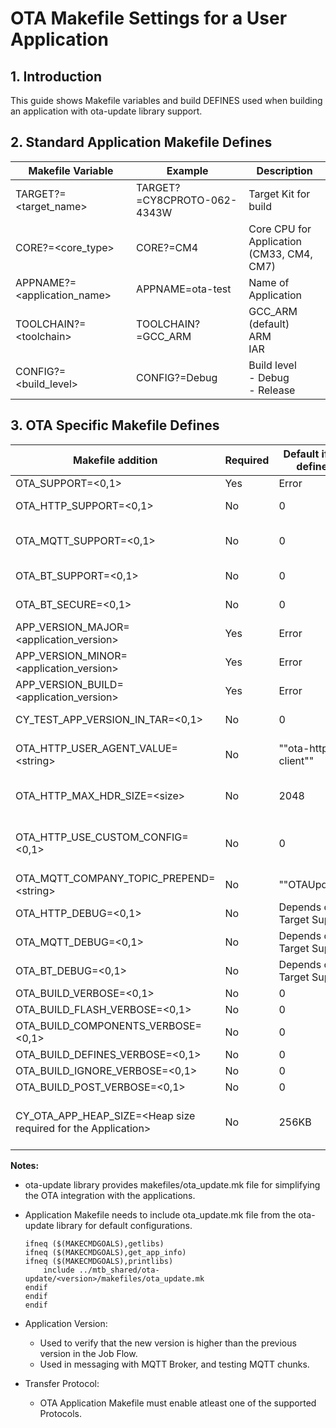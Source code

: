 # OTA Makefile Settings for a User Application

## 1. Introduction

This guide shows Makefile variables and build DEFINES used when building an application with ota-update library support.


## 2. Standard Application Makefile Defines


| Makefile Variable | Example | Description |
| ----------------- | ------- | ----------- |
| TARGET?=\<target_name\> | TARGET?=CY8CPROTO-062-4343W | Target Kit for build |
| CORE?=\<core_type\> | CORE?=CM4 | Core CPU for Application<br>(CM33, CM4, CM7) |
| APPNAME?=\<application_name\> | APPNAME=ota-test | Name of Application |
| TOOLCHAIN?=\<toolchain\> | TOOLCHAIN?=GCC_ARM | GCC_ARM (default)<br>ARM<br> IAR |
| CONFIG?=\<build_level\> | CONFIG?=Debug | Build level<br>- Debug<br>- Release |

## 3. OTA Specific Makefile Defines

| Makefile addition | Required | Default if not defined | Description |
| ----------------- | -------- | ---------------------- | ----------- |
| OTA_SUPPORT=<0,1> | Yes | Error | Must be set to 1 to add OTA defines, sources, and libraries. |
| OTA_HTTP_SUPPORT=<0,1> | No | 0 | Include OTA support for update transfers using HTTP directly to a server.<br>App can use Job or Direct update flow Pull Model. |
| OTA_MQTT_SUPPORT=<0,1> | No | 0 | Include OTA support for MQTT Broker transfers over HTTP. Implies HTTP library support<br>App can use Job or Direct update flow Pull Model. |
| OTA_BT_SUPPORT=<0,1> | No | 0 | Include BT Support for transfers over BT/BLE/BLESS<br>Push Model. |
| OTA_BT_SECURE=<0,1> | No | 0 | Include BT TLS secure connection support.<br> Requires OTA_BT_SUPPORT=1 |
| APP_VERSION_MAJOR=\<application_version\> | Yes | Error | Application Major version number  X.y.z|
| APP_VERSION_MINOR=\<application_version\> | Yes | Error | Application Minor version number  x.Y.z|
| APP_VERSION_BUILD=\<application_version\> | Yes | Error | Application Build version number x.y.Z |
| CY_TEST_APP_VERSION_IN_TAR=\<0,1\> | No | 0 | Set to 1 to enable checking application version in TAR file in OTA library when updating using a TAR file. |
| OTA_HTTP_USER_AGENT_VALUE=\<string\> | No | "\"ota-http-client\"" | Passed to HTTP library as:<br> DEFINES += HTTP_USER_AGENT_VALUE=$(CY_TEST_APP_VERSION_IN_TAR)<br>Used in HTTP connection. |
| OTA_HTTP_MAX_HDR_SIZE=\<size\> | No | 2048 | Passed to HTTP library as:<br>DEFINES += HTTP_MAX_RESPONSE_HEADERS_SIZE_BYTES=$(OTA_HTTP_MAX_HDR_SIZE) |
| OTA_HTTP_USE_CUSTOM_CONFIG=\<0,1\> | No | 0 | Passed to HTTP library as:<br>   ifneq ($(OTA_HTTP_USE_CUSTOM_CONFIG),0)<br>DEFINES += HTTP_DO_NOT_USE_CUSTOM_CONFIG<br>endif |
| OTA_MQTT_COMPANY_TOPIC_PREPEND=\<string\> | No | "\"OTAUpdate\"" | Configurable part of MQTT topic name. Must be enclosed in <slash-quote> to compile correctly. |
| OTA_HTTP_DEBUG=<0,1> | No | Depends on Target Support | Enable for debugging http / ssl. |
| OTA_MQTT_DEBUG=<0,1> | No | Depends on Target Support | Enable for debugging mqtt / ssl. |
| OTA_BT_DEBUG=<0,1> | No | Depends on Target Support | Enable for BT Module debugging. |
| OTA_BUILD_VERBOSE=<0,1> | No | 0 | Enable to output info about Defines. |
| OTA_BUILD_FLASH_VERBOSE=<0,1> | No | 0 | Enable to output info about Flash layout. |
| OTA_BUILD_COMPONENTS_VERBOSE=<0,1> | No | 0 | Enable to output info about COMPONENTS, DEFINES, CY_IGNORE. |
| OTA_BUILD_DEFINES_VERBOSE=<0,1> | No | 0 | Enable to output info about DEFINES. |
| OTA_BUILD_IGNORE_VERBOSE=<0,1> | No | 0 | Enable to output info about CY_IGNORE. |
| OTA_BUILD_POST_VERBOSE=<0,1> | No | 0 | Enable to output info about POSTBUILD values. |
| CY_OTA_APP_HEAP_SIZE=\<Heap size required for the Application\> | No | 256KB | This Makefile entry is only specific to XMC7200 platform on IAR Toolchain. <br>Users can use this makefile entry to define Application Heap size as required. <br>If this makefile entry is empty, the OTA library uses the default Heap Size value(256KB).|

<b>Notes:</b>
- ota-update library provides makefiles/ota_update.mk file for simplifying the OTA integration with the applications.
- Application Makefile needs to include ota_update.mk file from the ota-update library for default configurations.

    ```
    ifneq ($(MAKECMDGOALS),getlibs)
    ifneq ($(MAKECMDGOALS),get_app_info)
    ifneq ($(MAKECMDGOALS),printlibs)
        include ../mtb_shared/ota-update/<version>/makefiles/ota_update.mk
    endif
    endif
    endif
    ```

- Application Version:
    - Used to verify that the new version is higher than the previous version in the Job Flow.
    - Used in messaging with MQTT Broker, and testing MQTT chunks.

- Transfer Protocol:
    - OTA Application Makefile must enable atleast one of the supported Protocols.

